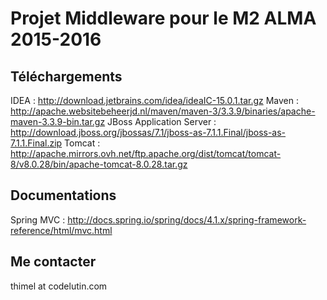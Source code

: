 Projet Middleware pour le M2 ALMA 2015-2016
===========================================

Téléchargements
---------------

IDEA : http://download.jetbrains.com/idea/ideaIC-15.0.1.tar.gz
Maven : http://apache.websitebeheerjd.nl/maven/maven-3/3.3.9/binaries/apache-maven-3.3.9-bin.tar.gz
JBoss Application Server : http://download.jboss.org/jbossas/7.1/jboss-as-7.1.1.Final/jboss-as-7.1.1.Final.zip
Tomcat : http://apache.mirrors.ovh.net/ftp.apache.org/dist/tomcat/tomcat-8/v8.0.28/bin/apache-tomcat-8.0.28.tar.gz

Documentations
--------------

Spring MVC : http://docs.spring.io/spring/docs/4.1.x/spring-framework-reference/html/mvc.html

Me contacter
------------

thimel at codelutin.com

